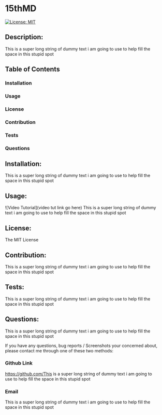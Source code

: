 
# 15thMD
[![License: MIT](https://img.shields.io/badge/License-MIT-yellow.svg)](https://opensource.org/licenses/MIT)
## Description:
This is a super long string of dummy text i am going to use to help fill the space in this stupid spot

## Table of Contents
### Installation
### Usage
### License
### Contribution
### Tests
### Questions

## Installation:
This is a super long string of dummy text i am going to use to help fill the space in this stupid spot

## Usage:
![Video Tutorial](video tut link go here)
This is a super long string of dummy text i am going to use to help fill the space in this stupid spot

## License:
The MIT License

## Contribution:
This is a super long string of dummy text i am going to use to help fill the space in this stupid spot

## Tests:
This is a super long string of dummy text i am going to use to help fill the space in this stupid spot

## Questions:
This is a super long string of dummy text i am going to use to help fill the space in this stupid spot

If you have any questions, bug reports / Screenshots your concerned about,
please contact me through one of these two methods:

### Github Link
https://github.com/This is a super long string of dummy text i am going to use to help fill the space in this stupid spot

### Email
This is a super long string of dummy text i am going to use to help fill the space in this stupid spot